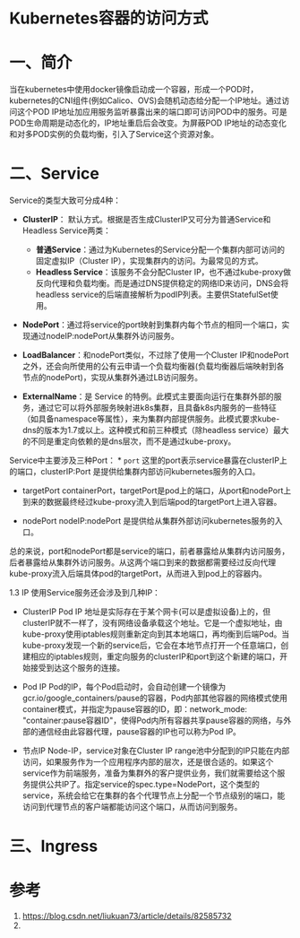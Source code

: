 # Kubernetes容器的访问方式



# 一、简介

当在kubernetes中使用docker镜像启动成一个容器，形成一个POD时，kubernetes的CNI组件(例如Calico、OVS)会随机动态给分配一个IP地址。通过访问这个POD IP地址加应用服务监听暴露出来的端口即可访问POD中的服务。可是POD生命周期是动态化的，IP地址重启后会改变。为屏蔽POD IP地址的动态变化和对多POD实例的负载均衡，引入了Service这个资源对象。

# 二、Service

Service的类型大致可分成4种：

- **ClusterIP**： 默认方式。根据是否生成ClusterIP又可分为普通Service和Headless Service两类：
  - **普通Service**：通过为Kubernetes的Service分配一个集群内部可访问的固定虚拟IP（Cluster IP），实现集群内的访问。为最常见的方式。
  - **Headless Service**：该服务不会分配Cluster IP，也不通过kube-proxy做反向代理和负载均衡。而是通过DNS提供稳定的网络ID来访问，DNS会将headless service的后端直接解析为podIP列表。主要供StatefulSet使用。

- **NodePort**：通过将service的port映射到集群内每个节点的相同一个端口，实现通过nodeIP:nodePort从集群外访问服务。
- **LoadBalancer**：和nodePort类似，不过除了使用一个Cluster IP和nodePort之外，还会向所使用的公有云申请一个负载均衡器(负载均衡器后端映射到各节点的nodePort)，实现从集群外通过LB访问服务。
- **ExternalName**：是 Service 的特例。此模式主要面向运行在集群外部的服务，通过它可以将外部服务映射进k8s集群，且具备k8s内服务的一些特征（如具备namespace等属性），来为集群内部提供服务。此模式要求kube-dns的版本为1.7或以上。这种模式和前三种模式（除headless service）最大的不同是重定向依赖的是dns层次，而不是通过kube-proxy。



Service中主要涉及三种Port： * `port` 这里的port表示service暴露在clusterIP上的端口，clusterIP:Port 是提供给集群内部访问kubernetes服务的入口。

- targetPort
  containerPort，targetPort是pod上的端口，从port和nodePort上到来的数据最终经过kube-proxy流入到后端pod的targetPort上进入容器。

- nodePort
  nodeIP:nodePort 是提供给从集群外部访问kubernetes服务的入口。

总的来说，port和nodePort都是service的端口，前者暴露给从集群内访问服务，后者暴露给从集群外访问服务。从这两个端口到来的数据都需要经过反向代理kube-proxy流入后端具体pod的targetPort，从而进入到pod上的容器内。

1.3 IP
使用Service服务还会涉及到几种IP：

- ClusterIP
  Pod IP 地址是实际存在于某个网卡(可以是虚拟设备)上的，但clusterIP就不一样了，没有网络设备承载这个地址。它是一个虚拟地址，由kube-proxy使用iptables规则重新定向到其本地端口，再均衡到后端Pod。当kube-proxy发现一个新的service后，它会在本地节点打开一个任意端口，创建相应的iptables规则，重定向服务的clusterIP和port到这个新建的端口，开始接受到达这个服务的连接。

- Pod IP
  Pod的IP，每个Pod启动时，会自动创建一个镜像为gcr.io/google_containers/pause的容器，Pod内部其他容器的网络模式使用container模式，并指定为pause容器的ID，即：network_mode: "container:pause容器ID"，使得Pod内所有容器共享pause容器的网络，与外部的通信经由此容器代理，pause容器的IP也可以称为Pod IP。

- 节点IP
  Node-IP，service对象在Cluster IP range池中分配到的IP只能在内部访问，如果服务作为一个应用程序内部的层次，还是很合适的。如果这个service作为前端服务，准备为集群外的客户提供业务，我们就需要给这个服务提供公共IP了。指定service的spec.type=NodePort，这个类型的service，系统会给它在集群的各个代理节点上分配一个节点级别的端口，能访问到代理节点的客户端都能访问这个端口，从而访问到服务。

# 三、Ingress





# 参考

1. https://blog.csdn.net/liukuan73/article/details/82585732
2. 